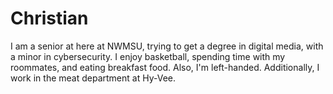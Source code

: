 <h1> Christian </h1>

<p> I am a senior at here at NWMSU, trying to get a degree in digital media, with a minor in cybersecurity.  I enjoy basketball, spending time with my roommates, and eating breakfast food.  Also, I'm left-handed.  Additionally, I work in the meat department at Hy-Vee. </p>

<img href="\images\WIN_20230201_15_41_40_Pro.jpg">